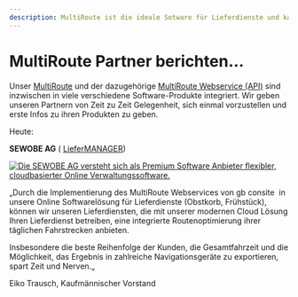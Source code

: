 ```yaml
---
description: MultiRoute ist die ideale Sotware für Lieferdienste und kann von Cloud-Diensten anprogrammiert werden.
---
```


MultiRoute Partner berichten…
=============================

Unser [MultiRoute](http://www.multiroute.de) und der dazugehörige [MultiRoute Webservice (API)](https://gbconsite.de/routenplanung-viele-adressen-multiroute/#MultiRouteAPI) sind inzwischen in viele verschiedene Software-Produkte integriert. Wir geben unseren Partnern von Zeit zu Zeit Gelegenheit, sich einmal vorzustellen und erste Infos zu ihren Produkten zu geben.

Heute:

**SEWOBE AG** ( [LieferMANAGER](http://www.sewobe.de/lieferdienstsoftware)) 

[![Die SEWOBE AG versteht sich als Premium Software Anbieter flexibler, cloudbasierter Online Verwaltungssoftware.](https://gbconsite.de/wp-content/uploads/2020/10/SEWOBE-AG.png "SEWOBE - Online Software für Mitgliederorganisationen")](https://www.sewobe.de/)

„Durch die Implementierung des MultiRoute Webservices von gb consite  in unsere Online Softwarelösung für Lieferdienste (Obstkorb, Frühstück), können wir unseren Lieferdiensten, die mit unserer modernen Cloud Lösung Ihren Lieferdienst betreiben, eine integrierte Routenoptimierung ihrer täglichen Fahrstrecken anbieten.

Insbesondere die beste Reihenfolge der Kunden, die Gesamtfahrzeit und die Möglichkeit, das Ergebnis in zahlreiche Navigationsgeräte zu exportieren, spart Zeit und Nerven.„

Eiko Trausch, Kaufmännischer Vorstand
